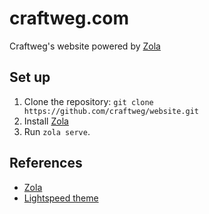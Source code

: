 # craftweg.com

Craftweg's website powered by [Zola](https://www.getzola.org/)

## Set up

1. Clone the repository: `git clone https://github.com/craftweg/website.git`
2. Install [Zola](https://www.getzola.org/)
3. Run `zola serve`.
   
## References 

- [Zola](https://www.getzola.org/)
- [Lightspeed theme](https://github.com/carpetscheme/lightspeed)